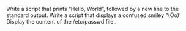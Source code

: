 Write a script that prints “Hello, World”, followed by a new line to the standard output.
Write a script that displays a confused smiley "(Ôo)'
Display the content of the /etc/passwd file.. 
